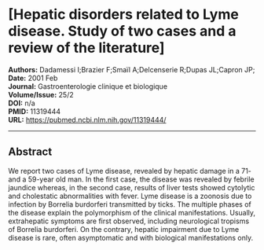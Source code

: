 # [Hepatic disorders related to Lyme disease. Study of two cases and a review of the literature]

**Authors:** Dadamessi I;Brazier F;Smaïl A;Delcenserie R;Dupas JL;Capron JP;  
**Date:** 2001 Feb  
**Journal:** Gastroenterologie clinique et biologique  
**Volume/Issue:** 25/2  
**DOI:** n/a  
**PMID:** 11319444  
**URL:** https://pubmed.ncbi.nlm.nih.gov/11319444/

---

## Abstract

We report two cases of Lyme disease, revealed by hepatic damage in a 71- and a 59-year old man. In the first case, the disease was revealed by febrile jaundice whereas, in the second case, results of liver tests showed cytolytic and cholestatic abnormalities with fever. Lyme disease is a zoonosis due to infection by Borrelia burdorferi transmitted by ticks. The multiple phases of the disease explain the polymorphism of the clinical manifestations. Usually, extrahepatic symptoms are first observed, including neurological tropisms of Borrelia burdorferi. On the contrary, hepatic impairment due to Lyme disease is rare, often asymptomatic and with biological manifestations only.
